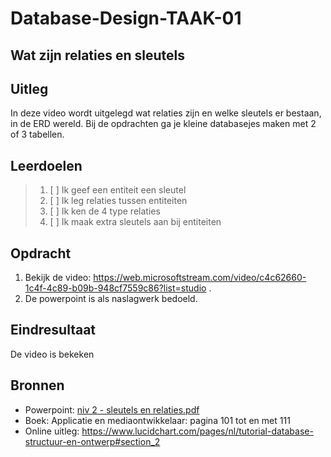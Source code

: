 # Database-Design-TAAK-01

## Wat zijn relaties en sleutels

## Uitleg

In deze video wordt uitgelegd wat relaties zijn en welke sleutels er bestaan, in de ERD wereld.
Bij de opdrachten ga je kleine databasejes maken met 2 of 3 tabellen.

## Leerdoelen

> 1. [ ] Ik geef een entiteit een sleutel
> 2. [ ] Ik leg relaties tussen entiteiten
> 3. [ ] Ik ken de 4 type relaties
> 4. [ ] Ik maak extra sleutels aan bij entiteiten

## Opdracht
1. Bekijk de video: https://web.microsoftstream.com/video/c4c62660-1c4f-4c89-b09b-948cf7559c86?list=studio . 
2. De powerpoint is als naslagwerk bedoeld. 
   
## Eindresultaat

De video is bekeken

## Bronnen
- Powerpoint: <a href="niv 2 - sleutels en relaties.pdf">niv 2 - sleutels en relaties.pdf</a>
- Boek: Applicatie en mediaontwikkelaar: pagina 101 tot en met 111
- Online uitleg: https://www.lucidchart.com/pages/nl/tutorial-database-structuur-en-ontwerp#section_2 
